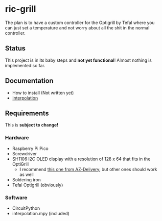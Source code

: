 # ric-grill

The plan is to have a custom controller for the Optigrill by Tefal where you can just set a temperature and not worry about all the shit in the normal controller.

## Status

This project is in its baby steps and **not yet functional**! Almost nothing is implemented so far.

## Documentation

- How to install (Not written yet)
- [Interpolation](docs/Interpolation.pdf)

## Requirements

This is **subject to change!**

### Hardware

- Raspberry Pi Pico
- Screwdriver
- SH1106 I2C OLED display with a resolution of 128 x 64 that fits in the OptiGrill
  - I recommend [this one from AZ-Delivery](https://www.az-delivery.de/en/products/1-3zoll-i2c-oled-display), but other ones should work as well
- Soldering iron
- Tefal Optigrill (obviously)

### Software

- CircuitPython
- interpolation.mpy (included)
